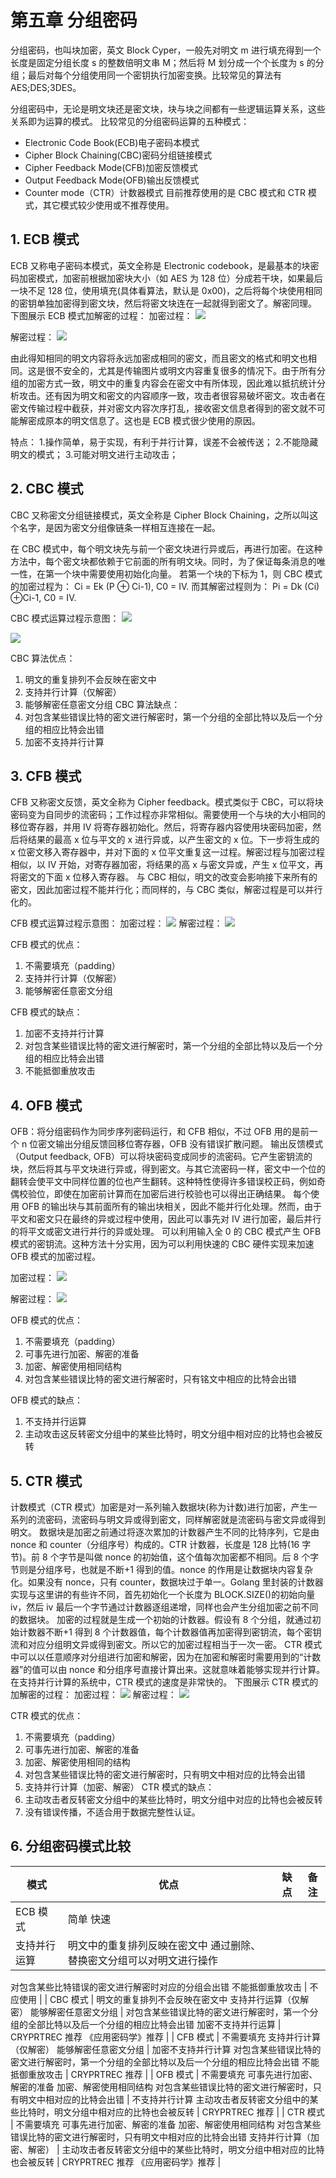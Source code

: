 # 第五章 分组密码

分组密码，也叫块加密，英文 Block Cyper，一般先对明文 m 进行填充得到一个长度是固定分组长度 s 的整数倍明文串 M；然后将 M 划分成一个个长度为 s 的分组；最后对每个分组使用同一个密钥执行加密变换。比较常见的算法有 AES;DES;3DES。

分组密码中，无论是明文块还是密文块，块与块之间都有一些逻辑运算关系，这些关系即为运算的模式。
比较常见的分组密码运算的五种模式：

*   Electronic Code Book(ECB)电子密码本模式
*   Cipher Block Chaining(CBC)密码分组链接模式
*   Cipher Feedback Mode(CFB)加密反馈模式
*   Output Feedback Mode(OFB)输出反馈模式
*   Counter mode（CTR）计数器模式
    目前推荐使用的是 CBC 模式和 CTR 模式，其它模式较少使用或不推荐使用。

## 1\. ECB 模式

ECB 又称电子密码本模式，英文全称是 Electronic codebook，是最基本的块密码加密模式，加密前根据加密块大小（如 AES 为 128 位）分成若干块，如果最后一块不足 128 位，使用填充(具体看算法，默认是 0x00)，之后将每个块使用相同的密钥单独加密得到密文块，然后将密文块连在一起就得到密文了。解密同理。
下图展示 ECB 模式加解密的过程：
加密过程：
![](img/cd19103f8b7630dd69303bc3fdcbee26.jpg)

解密过程：
![](img/b209f97f39e28e772f08fdee993cf967.jpg)

由此得知相同的明文内容将永远加密成相同的密文，而且密文的格式和明文也相同。这是很不安全的，尤其是传输图片或明文内容重复很多的情况下。由于所有分组的加密方式一致，明文中的重复内容会在密文中有所体现，因此难以抵抗统计分析攻击。还有因为明文和密文的内容顺序一致，攻击者很容易破坏密文。攻击者在密文传输过程中截获，并对密文内容次序打乱，接收密文信息者得到的密文就不可能解密成原本的明文信息了。这也是 ECB 模式很少使用的原因。

特点：
1.操作简单，易于实现，有利于并行计算，误差不会被传送；
2.不能隐藏明文的模式；
3.可能对明文进行主动攻击；

## 2\. CBC 模式

CBC 又称密文分组链接模式，英文全称是 Cipher Block Chaining，之所以叫这个名字，是因为密文分组像链条一样相互连接在一起。

在 CBC 模式中，每个明文块先与前一个密文块进行异或后，再进行加密。在这种方法中，每个密文块都依赖于它前面的所有明文块。同时，为了保证每条消息的唯一性，在第一个块中需要使用初始化向量。
若第一个块的下标为 1，则 CBC 模式的加密过程为：
Ci = Ek (P ⊕ Ci-1), C0 = IV.
而其解密过程则为：
Pi = Dk (Ci) ⊕Ci-1, C0 = IV.

CBC 模式运算过程示意图：
![](img/46886308656e9159c214d862c1122427.jpg)

![](img/7639b9e446f4206cb7c25857847d891f.jpg)

CBC 算法优点：

1.  明文的重复排列不会反映在密文中
2.  支持并行计算（仅解密）
3.  能够解密任意密文分组
    CBC 算法缺点：
4.  对包含某些错误比特的密文进行解密时，第一个分组的全部比特以及后一个分组的相应比特会出错
5.  加密不支持并行计算

## 3\. CFB 模式

CFB 又称密文反馈，英文全称为 Cipher feedback。模式类似于 CBC，可以将块密码变为自同步的流密码；工作过程亦非常相似。需要使用一个与块的大小相同的移位寄存器，并用 IV 将寄存器初始化。然后，将寄存器内容使用块密码加密，然后将结果的最高 x 位与平文的 x 进行异或，以产生密文的 x 位。下一步将生成的 x 位密文移入寄存器中，并对下面的 x 位平文重复这一过程。解密过程与加密过程相似，以 IV 开始，对寄存器加密，将结果的高 x 与密文异或，产生 x 位平文，再将密文的下面 x 位移入寄存器。
与 CBC 相似，明文的改变会影响接下来所有的密文，因此加密过程不能并行化；而同样的，与 CBC 类似，解密过程是可以并行化的。

CFB 模式运算过程示意图：
加密过程：
![](img/c0de984f9be3fc3f7e14f4013454c991.jpg)
解密过程：
![](img/50a2f41d7ce6756bdfac3790ab0de20f.jpg)

CFB 模式的优点：

1.  不需要填充（padding）
2.  支持并行计算（仅解密）
3.  能够解密任意密文分组

CFB 模式的缺点：

1.  加密不支持并行计算
2.  对包含某些错误比特的密文进行解密时，第一个分组的全部比特以及后一个分组的相应比特会出错
3.  不能抵御重放攻击

## 4\. OFB 模式

OFB：将分组密码作为同步序列密码运行，和 CFB 相似，不过 OFB 用的是前一个 n 位密文输出分组反馈回移位寄存器，OFB 没有错误扩散问题。
输出反馈模式（Output feedback, OFB）可以将块密码变成同步的流密码。它产生密钥流的块，然后将其与平文块进行异或，得到密文。与其它流密码一样，密文中一个位的翻转会使平文中同样位置的位也产生翻转。这种特性使得许多错误校正码，例如奇偶校验位，即使在加密前计算而在加密后进行校验也可以得出正确结果。
每个使用 OFB 的输出块与其前面所有的输出块相关，因此不能并行化处理。然而，由于平文和密文只在最终的异或过程中使用，因此可以事先对 IV 进行加密，最后并行的将平文或密文进行并行的异或处理。
可以利用输入全 0 的 CBC 模式产生 OFB 模式的密钥流。这种方法十分实用，因为可以利用快速的 CBC 硬件实现来加速 OFB 模式的加密过程。

加密过程：
![](img/789870650efd1a17b15c0bbe51b9eb08.jpg)

解密过程：
![](img/8057d103adc3453abe2dcd78d212ebc7.jpg)

OFB 模式的优点：

1.  不需要填充（padding）
2.  可事先进行加密、解密的准备
3.  加密、解密使用相同结构
4.  对包含某些错误比特的密文进行解密时，只有铭文中相应的比特会出错

OFB 模式的缺点：

1.  不支持并行运算
2.  主动攻击这反转密文分组中的某些比特时，明文分组中相对应的比特也会被反转

## 5\. CTR 模式

计数模式（CTR 模式）加密是对一系列输入数据块(称为计数)进行加密，产生一系列的流密码，流密码与明文异或得到密文，同样解密就是流密码与密文异或得到明文。
数据块是加密之前通过将逐次累加的计数器产生不同的比特序列，它是由 nonce 和 counter（分组序号）构成的。CTR 计数器，长度是 128 比特(16 字节)。前 8 个字节是叫做 nonce 的初始值，这个值每次加密都不相同。后 8 个字节则是分组序号，也就是不断+1 得到的值。nonce 的作用是让数据块内容复杂化。如果没有 nonce，只有 counter，数据块过于单一。Golang 里封装的计数器实现与这里讲的有些许不同，首先初始化一个长度为 BLOCK.SIZE()的初始向量 iv，然后 iv 最后一个字节通过计数器逐组递增，同样也会产生分组加密之前不同的数据块。
加密的过程就是生成一个初始的计数器。假设有 8 个分组，就通过初始计数器不断+1 得到 8 个计数器值，每个计数器值再加密得到密钥流，每个密钥流和对应分组明文异或得到密文。所以它的加密过程相当于一次一密。
CTR 模式中可以以任意顺序对分组进行加密和解密，因为在加密和解密时需要用到的“计数器”的值可以由 nonce 和分组序号直接计算出来。这就意味着能够实现并行计算。在支持并行计算的系统中，CTR 模式的速度是非常快的。
下图展示 CTR 模式的加解密的过程：
加密过程：
![](img/476f5ba8cefb718d3e001528b79b95a9.jpg)
解密过程：
![](img/33abf062b77e4592219dd01da9363da9.jpg)

CTR 模式的优点：

1.  不需要填充（padding）
2.  可事先进行加密、解密的准备
3.  加密、解密使用相同的结构
4.  对包含某些错误比特的密文进行解密时，只有明文中相对应的比特会出错
5.  支持并行计算（加密、解密）
    CTR 模式的缺点：
6.  主动攻击者反转密文分组中的某些比特时，明文分组中对应的比特也会被反转
7.  没有错误传播，不适合用于数据完整性认证。

## 6\. 分组密码模式比较

| 模式 | 优点 | 缺点 | 备注 |
| --- | --- | --- | --- |
| ECB 模式 | 简单 快速
支持并行运算 | 明文中的重复排列反映在密文中 通过删除、替换密文分组可以对明文进行操作
对包含某些比特错误的密文进行解密时对应的分组会出错
不能抵御重放攻击 | 不应使用 |
| CBC 模式 | 明文的重复排列不会反映在密文中 支持并行运算（仅解密）
能够解密任意密文分组 | 对包含某些错误比特的密文进行解密时，第一个分组的全部比特以及后一个分组的相应比特会出错 加密不支持并行运算 | CRYPRTREC 推荐 《应用密码学》推荐 |
| CFB 模式 | 不需要填充 支持并行计算（仅解密）
能够解密任意密文分组 | 加密不支持并行计算 对包含某些错误比特的密文进行解密时，第一个分组的全部比特以及后一个分组的相应比特会出错
不能抵御重放攻击 | CRYPRTREC 推荐 |
| OFB 模式 | 不需要填充 可事先进行加密、解密的准备
加密、解密使用相同结构
对包含某些错误比特的密文进行解密时，只有明文中相对应的比特会出错 | 不支持并行计算 主动攻击者反转密文分组中的某些比特时，明文分组中相对应的比特也会被反转 | CRYPRTREC 推荐 |
| CTR 模式 | 不需要填充 可事先进行加密、解密的准备
加密、解密使用相同结构
对包含某些错误比特的密文进行解密时，只有明文中相对应的比特会出错
支持并行计算（加密、解密） | 主动攻击者反转密文分组中的某些比特时，明文分组中相对应的比特也会被反转 | CRYPRTREC 推荐 《应用密码学》推荐 |